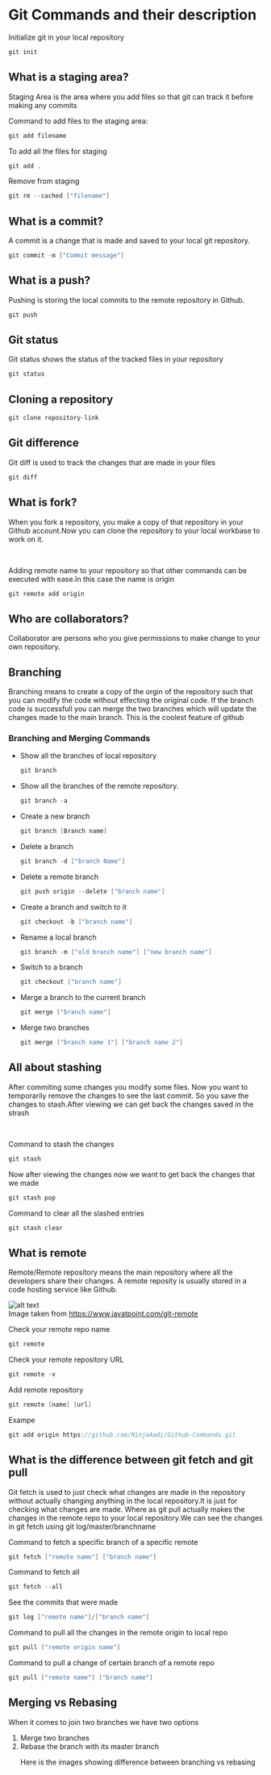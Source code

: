 <h1> Git Commands and their description</h1>

<p>Initialize git in your local repository</p>

```c
git init
```
<h2>What is a staging area?</h2>
<p>Staging Area is the area where you add files so that git can track it before making any commits</p>
<p>Command to add files to the staging area:</p>


```c
git add filename
```
To add all the files for staging

```c
git add .
```

<p>Remove from staging</p>

```c
git rm --cached ["filename"]
```
<h2>What is a commit?</h2>
<p>A commit is a change that is made and saved to your local git repository.</p>

```c
git commit -m ["Commit message"]
```
<h2>What is a push?</h2>
<p>Pushing is storing the local commits to the remote repository in Github.</p>

```c
git push
```
<h2>Git status</h2>
<p>Git status shows the status of the tracked files in your repository</p>

```c
git status
```

<h2> Cloning a repository</h2>

```c
git clone repository-link
```

<h2>Git difference</h2>
<p>Git diff is used to track the changes that are made in your files</p>

```c
git diff
```
<h2>What is fork?</h2>
<p>When you fork a repository, you make a copy of that repository in your Github account.Now you can clone the repository to your local workbase to work on it.</p>
<br/>

<p>Adding remote name to your repository so that other commands can be executed with ease.In this case the name is origin</p>

```c
git remote add origin 
```
<h2>Who are collaborators?</h2>
<p>Collaborator are persons who you give permissions to make change to your own repository.</p>

<h2>Branching</h2>
<p>Branching means to create a copy of the orgin of the repository such that you can modify the code without effecting the original code. If the branch code is successfull you can merge the two branches which will update the changes made to the main branch. This is the coolest feature of github</p>

<h3>Branching and Merging Commands</h3>
<ul>
<li>Show all the branches of local repository

```c
git branch
```

<li>Show all the branches of the remote repository.</li>

```c
git branch -a
```
<li>Create a new branch</li>

```c
git branch [Branch name]
```

<li>Delete a branch</li>

```c
git branch -d ["branch Name"]
```
<li>Delete a remote branch</li>

```c
git push origin --delete ["branch name"]
```
<li>Create a branch and switch to it</li>

```c
git checkout -b ["branch name"]
```
<li>Rename a local branch</li>

```c
git branch -m ["old branch name"] ["new branch name"]
```
<li>Switch to a branch</li>

```c
git checkout ["branch name"]	
```
<li>Merge a branch to the current branch</li>

```c
git merge ["branch name"]
```
<li>Merge two branches</li>

```c
git merge ["branch name 1"] ["branch name 2"]
```
</ul>

<h2>All about stashing</h2>
<p>After commiting some changes you modify some files. Now you want to temporarily remove the changes to see the last commit. So you save the changes to stash.After viewing we can get back the changes saved in the strash</p>
<br/>
<p>Command to stash the changes</p>

```c
git stash
```
<p>Now after viewing the changes now we want to get back the changes that we made</p>

```c
git stash pop 
```

<p>Command to clear all the slashed entries</p>

```c
git stash clear
```

<h2>What is remote</h2>
<p>Remote/Remote repository means the main repository where all the developers share their changes. A remote reposity is usually stored in a code hosting service like Github.</p>

![alt text](https://github.com/NinjaAadi/Github-Commands/blob/master/remote-meaning.png)
<br/>
Image taken from https://www.javatpoint.com/git-remote

<p>Check your remote repo name</p>

```c
git remote
```
<p>Check your remote repository URL</p>

```c
git remote -v
```

<p>Add remote repository</p>

```c
git remote [name] [url]
```
<p>Exampe </p>

```c
git add origin https://github.com/NinjaAadi/Github-Commands.git
```

<h2>What is the difference between git fetch and git pull</h2>
<p>Git fetch is used to just check what changes are made in the repository without actually changing anything in the local repository.It is just for checking what changes are made. Where as git pull actually makes the changes in the remote repo to your local repository.We can see the changes in git fetch using git log/master/branchname</p>

Command to fetch a specific branch of a specific remote

```c
git fetch ["remote name"] ["branch name"]
```

Command to fetch all
```c
git fetch --all
```

See the commits that were made
```c
git log ["remote name"]/["branch name"]
```

Command to pull all the changes in the remote origin to local repo

```c
git pull ["remote origin name"]
```

Command to pull a change of certain branch of a remote repo

```c
git pull ["remote name"] ["branch name"]
```

<h2>Merging vs Rebasing</h2>
<p>When it comes to join two branches we have two options </p>
<ol>
<li>Merge two branches</li>
<li>Rebase the branch with its master branch</li>

<p>Here is the images showing difference between branching vs rebasing

